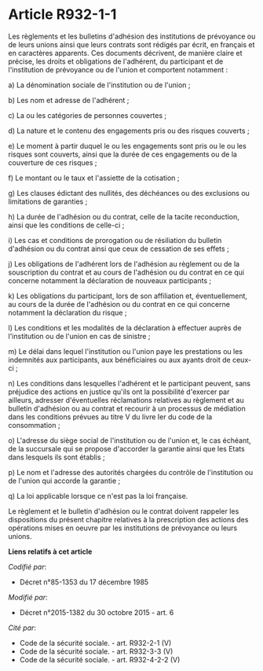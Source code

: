 # Article R932-1-1

Les règlements et les bulletins d'adhésion des institutions de prévoyance ou de leurs unions ainsi que leurs contrats sont
rédigés par écrit, en français et en caractères apparents. Ces documents décrivent, de manière claire et précise, les droits
et obligations de l'adhérent, du participant et de l'institution de prévoyance ou de l'union et comportent notamment :

a) La dénomination sociale de l'institution ou de l'union ;

b) Les nom et adresse de l'adhérent ;

c) La ou les catégories de personnes couvertes ;

d) La nature et le contenu des engagements pris ou des risques couverts ;

e) Le moment à partir duquel le ou les engagements sont pris ou le ou les risques sont couverts, ainsi que la durée de ces
engagements ou de la couverture de ces risques ;

f) Le montant ou le taux et l'assiette de la cotisation ;

g) Les clauses édictant des nullités, des déchéances ou des exclusions ou limitations de garanties ;

h) La durée de l'adhésion ou du contrat, celle de la tacite reconduction, ainsi que les conditions de celle-ci ;

i) Les cas et conditions de prorogation ou de résiliation du bulletin d'adhésion ou du contrat ainsi que ceux de cessation de
ses effets ;

j) Les obligations de l'adhérent lors de l'adhésion au règlement ou de la souscription du contrat et au cours de l'adhésion
ou du contrat en ce qui concerne notamment la déclaration de nouveaux participants ;

k) Les obligations du participant, lors de son affiliation et, éventuellement, au cours de la durée de l'adhésion ou du
contrat en ce qui concerne notamment la déclaration du risque ;

l) Les conditions et les modalités de la déclaration à effectuer auprès de l'institution ou de l'union en cas de sinistre ;

m) Le délai dans lequel l'institution ou l'union paye les prestations ou les indemnités aux participants, aux bénéficiaires
ou aux ayants droit de ceux-ci ;

n) Les conditions dans lesquelles l'adhérent et le participant peuvent, sans préjudice des actions en justice qu'ils ont la
possibilité d'exercer par ailleurs, adresser d'éventuelles réclamations relatives au règlement et au bulletin d'adhésion ou
au contrat et recourir à un processus de médiation dans les conditions prévues au titre V du livre Ier du code de la
consommation  ;

o) L'adresse du siège social de l'institution ou de l'union et, le cas échéant, de la succursale qui se propose d'accorder la
garantie ainsi que les Etats dans lesquels ils sont établis ;

p) Le nom et l'adresse des autorités chargées du contrôle de l'institution ou de l'union qui accorde la garantie ;

q) La loi applicable lorsque ce n'est pas la loi française.

Le règlement et le bulletin d'adhésion ou le contrat doivent rappeler les dispositions du présent chapitre relatives à la
prescription des actions des opérations mises en oeuvre par les institutions de prévoyance ou leurs unions.

**Liens relatifs à cet article**

_Codifié par_:

  - Décret n°85-1353 du 17 décembre 1985

_Modifié par_:

  - Décret n°2015-1382 du 30 octobre 2015 - art. 6

_Cité par_:

  - Code de la sécurité sociale. - art. R932-2-1 (V)
  - Code de la sécurité sociale. - art. R932-3-3 (V)
  - Code de la sécurité sociale. - art. R932-4-2-2 (V)
